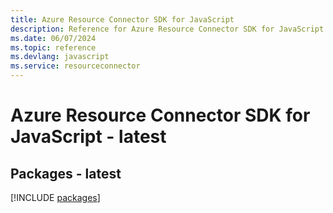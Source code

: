 ```yaml
---
title: Azure Resource Connector SDK for JavaScript
description: Reference for Azure Resource Connector SDK for JavaScript
ms.date: 06/07/2024
ms.topic: reference
ms.devlang: javascript
ms.service: resourceconnector
---
```

# Azure Resource Connector SDK for JavaScript - latest
## Packages - latest
[!INCLUDE [packages](resource-connector-index.md)]